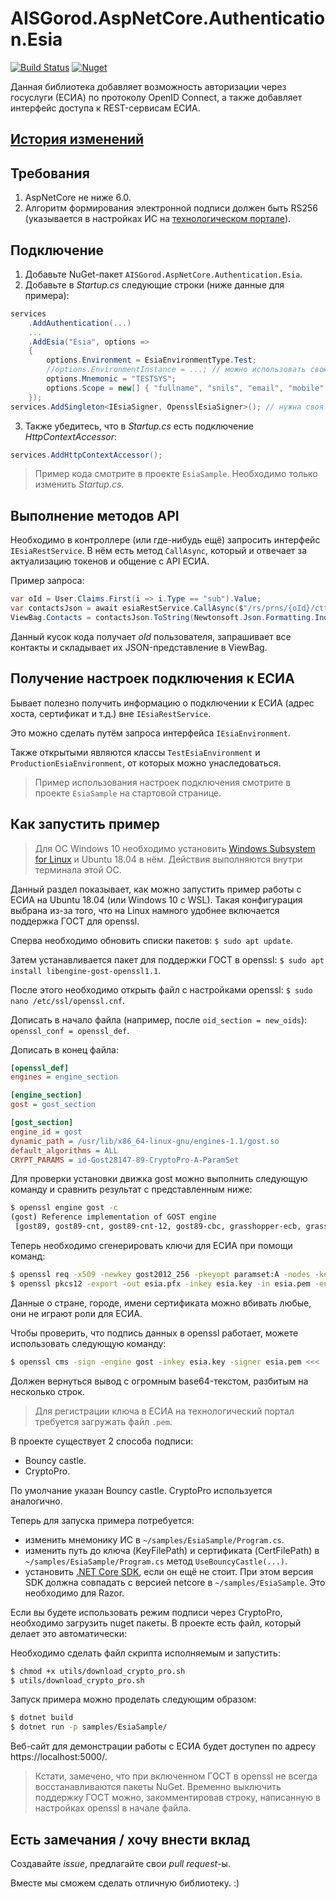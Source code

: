 # AISGorod.AspNetCore.Authentication.Esia

[![Build Status](https://github.com/AISGorod/AISGorod.AspNetCore.Authentication.Esia/actions/workflows/main.yml/badge.svg?branch=main)](https://github.com/AISGorod/AISGorod.AspNetCore.Authentication.Esia/actions/workflows/main.yml)
[![Nuget](https://img.shields.io/nuget/v/AISGorod.AspNetCore.Authentication.Esia)](https://www.nuget.org/packages/AISGorod.AspNetCore.Authentication.Esia/)

Данная библиотека добавляет возможность авторизации через госуслуги (ЕСИА) по протоколу OpenID Connect, а также добавляет интерфейс доступа к REST-сервисам ЕСИА.

## [История изменений](CHANGELOG.md)

## Требования

1. AspNetCore не ниже 6.0.
2. Алгоритм формирования электронной подписи должен быть RS256 (указывается в настройках ИС на [технологическом портале](https://esia.gosuslugi.ru/console/tech/)).

## Подключение

1. Добавьте NuGet-пакет `AISGorod.AspNetCore.Authentication.Esia`.
2. Добавьте в _Startup.cs_ следующие строки (ниже данные для примера):

```csharp
services
    .AddAuthentication(...)
    ...
    .AddEsia("Esia", options =>
    {
        options.Environment = EsiaEnvironmentType.Test;
        //options.EnvironmentInstance = ...; // можно использовать свою реализацию.
        options.Mnemonic = "TESTSYS";
        options.Scope = new[] { "fullname", "snils", "email", "mobile" };
    });
services.AddSingleton<IEsiaSigner, OpensslEsiaSigner>(); // нужна своя реализация подписи запросов от ИС в ЕСИА
```

3. Также убедитесь, что в _Startup.cs_ есть подключение _HttpContextAccessor_:

```csharp
services.AddHttpContextAccessor();
```

> Пример кода смотрите в проекте `EsiaSample`.
> Необходимо только изменить _Startup.cs_.

## Выполнение методов API

Необходимо в контроллере (или где-нибудь ещё) запросить интерфейс `IEsiaRestService`.
В нём есть метод `CallAsync`, который и отвечает за актуализацию токенов и общение с API ЕСИА.

Пример запроса:

```csharp
var oId = User.Claims.First(i => i.Type == "sub").Value;
var contactsJson = await esiaRestService.CallAsync($"/rs/prns/{oId}/ctts?embed=(elements)", HttpMethod.Get);
ViewBag.Contacts = contactsJson.ToString(Newtonsoft.Json.Formatting.Indented);
```

Данный кусок кода получает _oId_ пользователя, запрашивает все контакты и складывает их JSON-представление в ViewBag.

## Получение настроек подключения к ЕСИА

Бывает полезно получить информацию о подключении к ЕСИА (адрес хоста, сертификат и т.д.) вне `IEsiaRestService`.

Это можно сделать путём запроса интерфейса `IEsiaEnvironment`.

Также открытыми являются классы `TestEsiaEnvironment` и `ProductionEsiaEnvironment`, от которых можно унаследоваться.

> Пример использования настроек подключения смотрите в проекте `EsiaSample` на стартовой странице.

## Как запустить пример

> Для ОС Windows 10 необходимо установить [Windows Subsystem for Linux](https://docs.microsoft.com/ru-ru/windows/wsl/install-win10) и Ubuntu 18.04 в нём.
> Действия выполняются внутри терминала этой ОС.

Данный раздел показывает, как можно запустить пример работы с ЕСИА на Ubuntu 18.04 (или Windows 10 c WSL).
Такая конфигурация выбрана из-за того, что на Linux намного удобнее включается поддержка ГОСТ для openssl.

Сперва необходимо обновить списки пакетов: `$ sudo apt update`.

Затем устанавливается пакет для поддержки ГОСТ в openssl: `$ sudo apt install libengine-gost-openssl1.1`.

После этого необходимо открыть файл с настройками openssl: `$ sudo nano /etc/ssl/openssl.cnf`.

Дописать в начало файла (например, после `oid_section = new_oids`): `openssl_conf = openssl_def`.

Дописать в конец файла:

```ini
[openssl_def]
engines = engine_section

[engine_section]
gost = gost_section

[gost_section]
engine_id = gost
dynamic_path = /usr/lib/x86_64-linux-gnu/engines-1.1/gost.so
default_algorithms = ALL
CRYPT_PARAMS = id-Gost28147-89-CryptoPro-A-ParamSet
```

Для проверки установки движка gost можно выполнить следующую команду и сравнить результат с представленным ниже:

```bash
$ openssl engine gost -c
(gost) Reference implementation of GOST engine
 [gost89, gost89-cnt, gost89-cnt-12, gost89-cbc, grasshopper-ecb, grasshopper-cbc, grasshopper-cfb, grasshopper-ofb, grasshopper-ctr, md_gost94, gost-mac, md_gost12_256, md_gost12_512, gost-mac-12, gost2001, gost-mac, gost2012_256, gost2012_512, gost-mac-12]
```

Теперь необходимо сгенерировать ключи для ЕСИА при помощи команд:

```bash
$ openssl req -x509 -newkey gost2012_256 -pkeyopt paramset:A -nodes -keyout esia.key -out esia.pem -days 3650 -engine gost
$ openssl pkcs12 -export -out esia.pfx -inkey esia.key -in esia.pem -engine gost
```

Данные о стране, городе, имени сертификата можно вбивать любые, они не играют роли для ЕСИА.

Чтобы проверить, что подпись данных в openssl работает, можете использовать следующую команду:

```bash
$ openssl cms -sign -engine gost -inkey esia.key -signer esia.pem <<< '123'
```

Должен вернуться вывод с огромным base64-текстом, разбитым на несколько строк.

> Для регистрации ключа в ЕСИА на технологический портал требуется загружать файл `.pem`.

В проекте существует 2 способа подписи:

- Bouncy castle.
- CryptoPro.

По умолчание указан Bouncy castle. CryptoPro используется аналогично.

Теперь для запуска примера потребуется:

- изменить мнемонику ИС в `~/samples/EsiaSample/Program.cs`.
- изменить путь до ключа (KeyFilePath) и сертификата (CertFilePath) в `~/samples/EsiaSample/Program.cs` метод `UseBouncyCastle(...)`.
- установить [.NET Core SDK](https://docs.microsoft.com/ru-ru/dotnet/core/install/linux-package-manager-ubuntu-1804), если он ещё не стоит.
  При этом версия SDK должна совпадать с версией netcore в `~/samples/EsiaSample`.
  Это необходимо для Razor.

Если вы будете использовать режим подписи через CryptoPro, необходимо загрузить nuget пакеты. В проекте есть файл, который делает это автоматически:

Необходимо сделать файл скрипта исполняемым и запустить:

```bash
$ chmod +x utils/download_crypto_pro.sh
$ utils/download_crypto_pro.sh
```

Запуск примера можно проделать следующим образом:

```bash
$ dotnet build
$ dotnet run -p samples/EsiaSample/
```

Веб-сайт для демонстрации работы с ЕСИА будет доступен по адресу https://localhost:5000/.

> Кстати, замечено, что при включенном ГОСТ в openssl не всегда восстанавливаются пакеты NuGet.
> Временно выключить поддержку ГОСТ можно, закомментировав строку, написанную в настройках openssl в начале файла.

## Есть замечания / хочу внести вклад

Создавайте _issue_, предлагайте свои _pull request_-ы.

Вместе мы сможем сделать отличную библиотеку. :)
